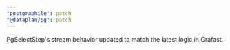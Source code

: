 ```yaml
---
"postgraphile": patch
"@dataplan/pg": patch
---
```


PgSelectStep's stream behavior updated to match the latest logic in Grafast.
